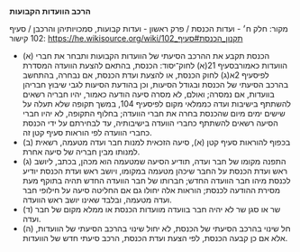 **הרכב הוועדות הקבועות**

מקור: חלק ח׳ - ועדות הכנסת / פרק ראשון - ועדות קבועות, סמכויותיהן והרכבן / סעיף 102
קישור: https://he.wikisource.org/wiki/תקנון_הכנסת#סעיף_102

 * (א) הכנסת תקבע את ההרכב הסיעתי של הוועדות הקבועות ותבחר את חברי הוועדות כאמורבסעיף 21(א) לחוק־יסוד: הכנסת, בהתאם להצעת הוועדה המסדרת לפיסעיף 2א(ג) לחוק הכנסת, או להצעת ועדת הכנסת, אם נבחרה, בהתחשב בהרכב הסיעתי של הכנסת ובגודל הסיעות, וכן בהודעת הסיעות לגבי שיבוץ חבריהן בוועדות, אם נמסרה; ואולם, לא מסרה סיעה הודעה כאמור, יהיו חבריה רשאים להשתתף בישיבות ועדה כממלאי מקום לפיסעיף 104, במשך תקופה שלא תעלה על שישים ימים מיום שהכנסת בחרה את חברי הוועדה; בחלוף התקופה, לא יהיו חברי הסיעה רשאים להשתתף כחברי הוועדה בישיבותיה, עד לבחירתם על ידי הכנסת כחברי הוועדה לפי הוראות סעיף קטן זה.
 * (ב) בכפוף להוראות סעיף קטן (א), סיעה הזכאית למנות חבר ועדה מטעמה, רשאית למנותו מבין חבריה של סיעה אחרת.
 * (ג) התפנה מקומו של חבר ועדה, תודיע הסיעה שמטעמה הוא מכהן, בכתב, ליושב ראש ועדת הכנסת על החבר שיכהן מטעמה במקומו, ויושב ראש ועדת הכנסת יודיע לכנסת מיהו חבר הוועדה החדש; חברותו של חבר הוועדה החדש תהיה בתוקף מעת מסירת ההודעה לכנסת; הוראות אלה יחולו גם אם החליטה סיעה על חילופי חבר ועדה מטעמה, ובלבד שאינו יושב ראש הוועדה.
 * (ד) שר או סגן שר לא יהיה חבר בוועדה מוועדות הכנסת או ממלא מקום של חבר ועדה.
 * (ה) חל שינוי בהרכב הסיעתי של הכנסת, לא יחול שינוי בהרכב הסיעתי של הוועדות, אלא אם כן קבעה הכנסת, לפי הצעת ועדת הכנסת, הרכב סיעתי חדש של הוועדות.